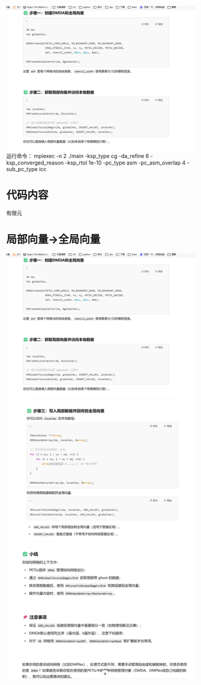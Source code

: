 ![alt text](image.png)
运行命令：
mpiexec -n 2 ./main -ksp_type cg -da_refine 6 -ksp_converged_reason -ksp_rtol 1e-10 -pc_type asm -pc_asm_overlap 4 -sub_pc_type icc
# 代码内容
有限元 

# 局部向量->全局向量
![alt text](image.png)
![alt text](image-1.png)
![alt text](image-2.png)